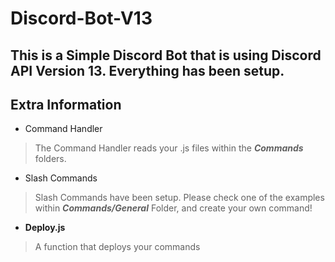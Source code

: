 # Discord-Bot-V13
This is a Simple Discord Bot that is using Discord API Version 13. Everything has been setup.
-----------------------------------------
## Extra Information
* Command Handler 
> The Command Handler reads your .js files within the ***Commands*** folders.

* Slash Commands
> Slash Commands have been setup. Please check one of the examples within ***Commands/General*** Folder, and create your own command!

* **Deploy.js**
> A function that deploys your commands 
